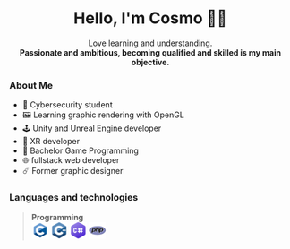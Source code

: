 <div align="center">
    <h1>Hello, I'm Cosmo 🧑‍💻</h1>
    <p>Love learning and understanding.<br>
    <strong>Passionate and ambitious, becoming qualified and skilled is my main objective.</strong></p>
</div>

### About Me
- 🔐 Cybersecurity student
- 🖼 Learning graphic rendering with OpenGL
- 🕹 Unity and Unreal Engine developer
- 🥽 XR developer
- 📖 Bachelor Game Programming
- 🌐 fullstack web developer
- ☄️ Former graphic designer

### Languages and technologies
> **Programming** <br>
<code><img alt="C Language" height="30" src="https://raw.githubusercontent.com/github/explore/80688e429a7d4ef2fca1e82350fe8e3517d3494d/topics/c/c.png"></code>
<code><img alt="C++ Language" height="30" src="https://raw.githubusercontent.com/github/explore/80688e429a7d4ef2fca1e82350fe8e3517d3494d/topics/cpp/cpp.png"></code>
<code><img alt="C# Language" height="30" src="https://raw.githubusercontent.com/github/explore/80688e429a7d4ef2fca1e82350fe8e3517d3494d/topics/csharp/csharp.png"></code>
<code><img alt="PHP" height="30" src="https://raw.githubusercontent.com/github/explore/80688e429a7d4ef2fca1e82350fe8e3517d3494d/topics/php/php.png"></code>
